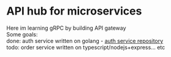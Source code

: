 # API hub for microservices
Here im learning gRPC by building API gateway <br />
  Some goals: <br />
  done: auth service written on golang - [auth service repository](https://github.com/arturzhamaliyev/Online-shop-auth-svc)<br />
  todo: order service written on typescript/nodejs+express... etc <br />
  
